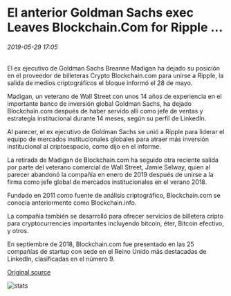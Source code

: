 # El anterior Goldman Sachs exec Leaves Blockchain.Com for Ripple ...

###### 2019-05-29 17:05

El ex ejecutivo de Goldman Sachs Breanne Madigan ha dejado su posición en el proveedor de billeteras Crypto Blockchain.com para unirse a Ripple, la salida de medios criptográficos el bloque informó el 28 de mayo.

Madigan, un veterano de Wall Street con unos 14 años de experiencia en el importante banco de inversión global Goldman Sachs, ha dejado Blockchain.com después de haber servido allí como jefe de ventas y estrategia institucional durante 14 meses, según su perfil de LinkedIn.

Al parecer, el ex ejecutivo de Goldman Sachs se unió a Ripple para liderar el equipo de mercados institucionales globales para atraer más inversión institucional al criptoespacio, como dijo en el informe.

La retirada de Madigan de Blockchain.com ha seguido otra reciente salida por parte del veterano comercial de Wall Street, Jamie Selway, quien al parecer abandonó la compañía en enero de 2019 después de unirse a la firma como jefe global de mercados institucionales en el verano 2018.

Fundado en 2011 como fuente de análisis criptográfico, Blockchain.com se conocía anteriormente como Blockchain.info.

La compañía también se desarrolló para ofrecer servicios de billetera cripto para cryptocurrencies importantes incluyendo bitcoin, éter, Bitcoin efectivo, y otros.

En septiembre de 2018, Blockchain.com fue presentado en las 25 compañías de startup con sede en el Reino Unido más destacadas de LinkedIn, clasificadas en el número 9.

[Original source](https://cointelegraph.com/news/former-goldman-sachs-exec-leaves-blockchaincom-for-ripple)

![stats](https://c.statcounter.com/11760860/0/a89fa40b/1/ "stats")